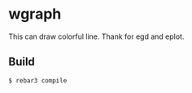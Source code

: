 wgraph
=====

This can draw colorful line. Thank for egd and eplot.

Build
-----

    $ rebar3 compile
